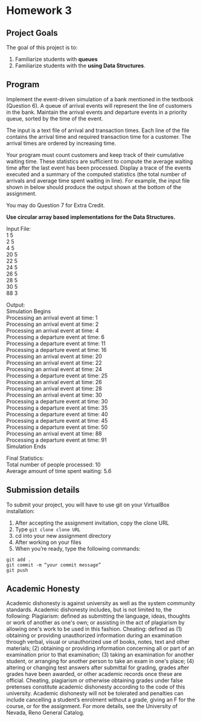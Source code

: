 # Homework 3

## Project Goals
The goal of this project is to:
1.	Familiarize students with **queues**
2.  Familiarize students with the **using Data Structures**.

## Program
Implement the event-driven simulation of a bank mentioned in the textbook (Question 6). A queue of arrival events will represent the line of customers in the bank. Maintain the arrival events and departure events in a priority queue, sorted by the time of the event. 

The input is a text file of arrival and transaction times. Each line of the file contains the arrival time and required transaction time for a customer. The arrival times are ordered by increasing time.

Your program must count customers and keep track of their cumulative waiting time. These statistics are sufficient to compute the average waiting time after the last event has been processed. Display a trace of the events executed and a summary of the computed statistics (the total number of arrivals and average time spent waiting in line). For example, the input file shown in below should produce the output shown at the bottom of the assignment.

You may do Question 7 for Extra Credit.  

**Use circular array based implementations for the Data Structures.**

Input File:  
1	5  
2	5  
4	5  
20	5  
22	5  
24	5  
26	5  
28	5  
30	5  
88	3  

Output:  
Simulation Begins	 
Processing an arrival event at time:	1  
Processing an arrival event at time:	2  
Processing an arrival event at time:	4  
Processing a departure event at time:	6  
Processing a departure event at time:	11  
Processing a departure event at time:	16  
Processing an arrival event at time:	20  
Processing an arrival event at time:	22  
Processing an arrival event at time:	24  
Processing a departure event at time:	25  
Processing an arrival event at time:	26  
Processing an arrival event at time:	28  
Processing an arrival event at time:	30  
Processing a departure event at time:	30  
Processing a departure event at time:	35  
Processing a departure event at time:	40  
Processing a departure event at time:	45  
Processing a departure event at time:	50  
Processing an arrival event at time:	88  
Processing a departure event at time:	91  
Simulation Ends	  
	
Final Statistics:	  
	Total number of people processed: 10  
	Average amount of time spent waiting: 5.6	 

## Submission details
To submit your project, you will have to use git on your VirtualBox installation:
1.	After accepting the assignment invitation, copy the clone URL
2.	Type 
```git clone clone URL```
3.	cd into your new assignment directory
4.	After working on your files
5.	When you’re ready, type the following commands: 
```
git add .
git commit -m “your commit message”
git push
```
## Academic Honesty
Academic dishonesty is against university as well as the system community standards. Academic dishonesty includes, but is not limited to, the following:
Plagiarism: defined as submitting the language, ideas, thoughts or work of another as one's own; or assisting in the act of plagiarism by allowing one's work to be used in this fashion.
Cheating: defined as (1) obtaining or providing unauthorized information during an examination through verbal, visual or unauthorized use of books, notes, text and other materials; (2) obtaining or providing information concerning all or part of an examination prior to that examination; (3) taking an examination for another student, or arranging for another person to take an exam in one's place; (4) altering or changing test answers after submittal for grading, grades after grades have been awarded, or other academic records once these are official.
Cheating, plagiarism or otherwise obtaining grades under false pretenses constitute academic
dishonesty according to the code of this university. Academic dishonesty will not be tolerated and
penalties can include cancelling a student’s enrolment without a grade, giving an F for the course, or for the assignment. For more details, see the University of Nevada, Reno General Catalog.
